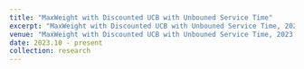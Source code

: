 ```yaml
---
title: "MaxWeight with Discounted UCB with Unbouned Service Time"
excerpt: "MaxWeight with Discounted UCB with Unbouned Service Time, 2023.10 - Present"
venue: "MaxWeight with Discounted UCB with Unbouned Service Time, 2023.10 - Present"
date: 2023.10 - present
collection: research
---
```

